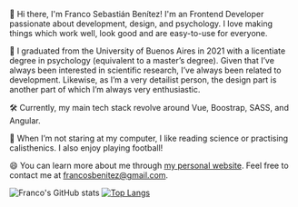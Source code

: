 👋 Hi there, I'm Franco Sebastián Benítez! I'm an Frontend Developer passionate about development, design, and psychology. I love making things which work well, look good and are easy-to-use for everyone.

🧠 I graduated from the University of Buenos Aires in 2021 with a licentiate degree in psychology (equivalent to a master’s degree). Given that I’ve always been interested in scientific research, I’ve always been related to development. Likewise, as I’m a very detailist person, the design part is another part of which I’m always very enthusiastic. 

🛠 Currently, my main tech stack revolve around Vue, Boostrap, SASS, and Angular. 

📖 When I’m not staring at my computer, I like reading science or practising calisthenics. I also enjoy playing football!

😄 You can learn more about me through [my personal website](https://www.francosbenitez.com/). Feel free to contact me at [francosbenitez@gmail.com](mailto:francosbenitez@gmail.com).

![Franco's GitHub stats](https://github-readme-stats.vercel.app/api?username=francosbenitez)
[![Top Langs](https://github-readme-stats.vercel.app/api/top-langs/?username=francosbenitez&layout=compact&exclude_repo=website&langs_count=6&hide=scss,powershell)](https://github.com/anuraghazra/github-readme-stats)

